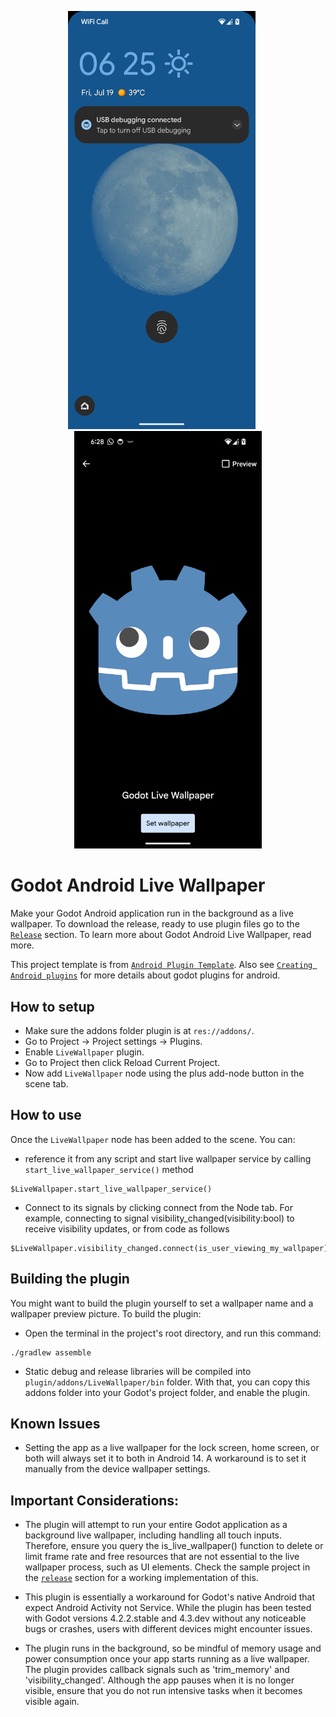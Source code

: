 <p align="center">
  <img src="pictures/wp1.png" alt="wp1" width="300" style="margin-right: 20px;" />
  <img src="pictures/wp2.png" alt="wp2" width="300" />
</p>



# Godot Android Live Wallpaper
Make your Godot Android application run in the background as a live wallpaper. To download the release, ready to use plugin files go to the [`Release`](https://github.com/TheOathMan/Godot-Android-Live-Wallpaper/releases) section. To learn more about Godot Android Live Wallpaper, read more. 

This project template is from [`Android Plugin Template`](https://github.com/m4gr3d/Godot-Android-Plugin-Template). Also see [`Creating Android plugins`](https://docs.godotengine.org/en/4.0/tutorials/platform/android/android_plugin.html) for more details about godot plugins for android.

## How to setup
* Make sure the addons folder plugin is at `res://addons/`.
* Go to Project -> Project settings -> Plugins.
* Enable `LiveWallpaper` plugin.
* Go to Project then click Reload Current Project.
* Now add `LiveWallpaper` node using the plus add-node button in the scene tab.

## How to use
Once the `LiveWallpaper` node has been added to the scene. You can:
* reference it from any script and start live wallpaper service by calling `start_live_wallpaper_service()` method
```
$LiveWallpaper.start_live_wallpaper_service()
```
* Connect to its signals by clicking connect from the Node tab. For example, connecting to signal visibility_changed(visibility:bool) to receive visibility updates, or from code as follows

```
$LiveWallpaper.visibility_changed.connect(is_user_viewing_my_wallpaper)
```

## Building the plugin
You might want to build the plugin yourself to set a wallpaper name and a wallpaper preview picture. To build the plugin:

- Open the terminal in the project's root directory, and run this command:
```
./gradlew assemble
```
- Static debug and release libraries will be compiled into `plugin/addons/LiveWallpaper/bin` folder. With that, you can copy this addons folder into your Godot's project folder, and enable the plugin.

## Known Issues
* Setting the app as a live wallpaper for the lock screen, home screen, or both will always set it to both in Android 14. A workaround is to set it manually from the device wallpaper settings.

## Important Considerations:

* The plugin will attempt to run your entire Godot application as a background live wallpaper, including handling all touch inputs. Therefore, ensure you query the is_live_wallpaper() function to delete or limit frame rate and free resources that are not essential to the live wallpaper process, such as UI elements. Check the sample project in the [`release`](https://github.com/TheOathMan/Godot-Android-Live-Wallpaper/releases) section for a working implementation of this.

* This plugin is essentially a workaround for Godot's native Android that expect Android Activity not Service. While the plugin has been tested with Godot versions 4.2.2.stable and 4.3.dev without any noticeable bugs or crashes, users with different devices might encounter issues.

* The plugin runs in the background, so be mindful of memory usage and power consumption once your app starts running as a live wallpaper. The plugin provides callback signals such as 'trim_memory' and 'visibility_changed'. Although the app pauses when it is no longer visible, ensure that you do not run intensive tasks when it becomes visible again.

